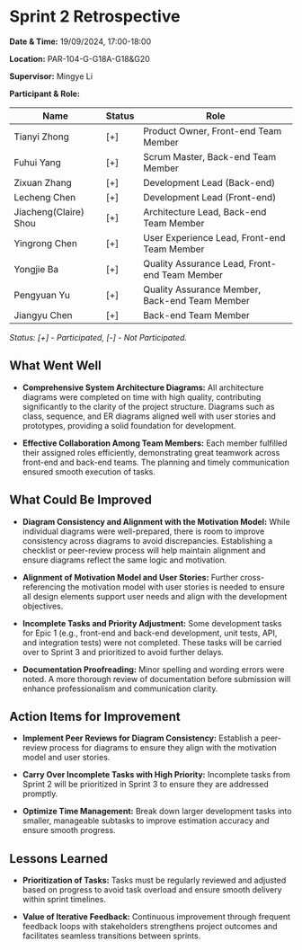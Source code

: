 # Sprint 2 Retrospective

**Date & Time:** 19/09/2024, 17:00-18:00

**Location:** PAR-104-G-G18A-G18&G20

**Supervisor:** Mingye Li

**Participant & Role:**

| Name                  | Status | Role                                           |
|-----------------------|--------|------------------------------------------------|
| Tianyi Zhong          | [+]    | Product Owner, Front-end Team Member           |
| Fuhui Yang            | [+]    | Scrum Master, Back-end Team Member             |
| Zixuan Zhang          | [+]    | Development Lead (Back-end)                    |
| Lecheng Chen          | [+]    | Development Lead (Front-end)                   |
| Jiacheng(Claire) Shou | [+]    | Architecture Lead, Back-end Team Member        |
| Yingrong Chen         | [+]    | User Experience Lead, Front-end Team Member    |
| Yongjie Ba            | [+]    | Quality Assurance Lead, Front-end Team Member  |
| Pengyuan Yu           | [+]    | Quality Assurance Member, Back-end Team Member |
| Jiangyu Chen          | [+]    | Back-end Team Member                           |

*Status: [+] - Participated, [-] - Not Participated.*

## What Went Well

- **Comprehensive System Architecture Diagrams:** All architecture diagrams were completed on 
  time with high quality, contributing significantly to the clarity of the project structure. 
  Diagrams such as class, sequence, and ER diagrams aligned well with user stories and 
  prototypes, providing a solid foundation for development.

- **Effective Collaboration Among Team Members:** Each member fulfilled their assigned roles 
  efficiently, demonstrating great teamwork across front-end and back-end teams. The planning 
  and timely communication ensured smooth execution of tasks.

## What Could Be Improved

- **Diagram Consistency and Alignment with the Motivation Model:** While individual diagrams 
  were well-prepared, there is room to improve consistency across diagrams to avoid 
  discrepancies. Establishing a checklist or peer-review process will help maintain alignment 
  and ensure diagrams reflect the same logic and motivation.

- **Alignment of Motivation Model and User Stories:** Further cross-referencing the motivation 
  model with user stories is needed to ensure all design elements support user needs and align 
  with the development objectives.

- **Incomplete Tasks and Priority Adjustment:** Some development tasks for Epic 1 (e.g., 
  front-end and back-end development, unit tests, API, and integration tests) were not completed.
  These tasks will be carried over to Sprint 3 and prioritized to avoid further delays.

- **Documentation Proofreading:** Minor spelling and wording errors were noted. A more thorough 
  review of documentation before submission will enhance professionalism and communication clarity.

## Action Items for Improvement

- **Implement Peer Reviews for Diagram Consistency:** Establish a peer-review process for 
  diagrams to ensure they align with the motivation model and user stories.

- **Carry Over Incomplete Tasks with High Priority:** Incomplete tasks from Sprint 2 will be 
  prioritized in Sprint 3 to ensure they are addressed promptly.

- **Optimize Time Management:** Break down larger development tasks into smaller, manageable 
  subtasks to improve estimation accuracy and ensure smooth progress.

## Lessons Learned

- **Prioritization of Tasks:** Tasks must be regularly reviewed and adjusted based on progress 
  to avoid task overload and ensure smooth delivery within sprint timelines.

- **Value of Iterative Feedback:** Continuous improvement through frequent feedback loops with 
  stakeholders strengthens project outcomes and facilitates seamless transitions between sprints.
